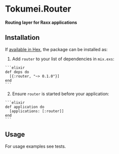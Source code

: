 # Tokumei.Router

**Routing layer for Raxx applications**

## Installation

If [available in Hex](https://hex.pm/docs/publish), the package can be installed as:

  1. Add `router` to your list of dependencies in `mix.exs`:

    ```elixir
    def deps do
      [{:router, "~> 0.1.0"}]
    end
    ```

  2. Ensure `router` is started before your application:

    ```elixir
    def application do
      [applications: [:router]]
    end
    ```

## Usage

For usage examples see tests.
